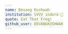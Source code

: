```yaml
---
name: Devang Kushwah 
institution: SVVV indore 🚩 
quote: Eat That Frog!
github_user: DEVANGKUSHWAH
---
```

